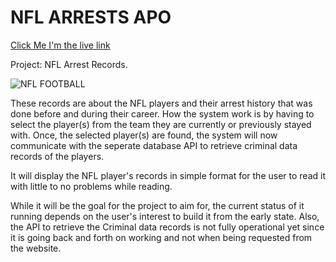 # NFL ARRESTS APO

[Click Me I'm the live link](https://hamayonhussain.github.io/NACD/)


Project: NFL Arrest Records.


![NFL FOOTBALL](https://media.giphy.com/media/ofM4yiAivjgUo/giphy.gi)

These records are about the NFL players and their arrest history that was done before and during their career. How the system work is by having to select the player(s) from the team they are currently or previously stayed with. Once, the selected player(s) are found, the system will now communicate with the seperate database API to retrieve criminal data records of the players.

It will display the NFL player's records in simple format for the user to read it with little to no problems while reading.

While it will be the goal for the project to aim for, the current status of it running depends on the user's interest to build it from the early state. Also, the API to retrieve the Criminal data records is not fully operational yet since it is going back and forth on working and not when being requested from the website.
